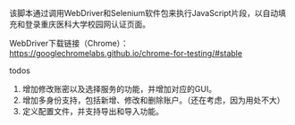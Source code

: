 该脚本通过调用WebDriver和Selenium软件包来执行JavaScript片段，以自动填充和登录重庆医科大学校园网认证页面。

WebDriver下载链接（Chrome）：https://googlechromelabs.github.io/chrome-for-testing/#stable

todos

1. 增加修改账密以及选择服务的功能，并增加对应的GUI。
2. 增加多身份支持，包括新增、修改和删除账户。（还在考虑，因为用处不大）
3. 定义配置文件，并支持导出和导入功能。